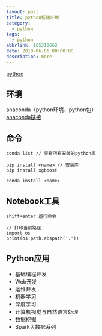 ```yaml
---
layout: post
title: python搭建环境
category: 
  - python
tags: 
  - python
abbrlink: 165310662
date: 2018-06-06 00:00:00
description: more
---
```


[python](https://www.python.org/)

## 环境
anaconda（python环境、python包）  
[anaconda链接](https://www.anaconda.com/download/)

## 命令

	conda list // 查看所有安装的python库  

	pip install <name> // 安装库
	pip install xgboost  

	conda install <name>

## Notebook工具

	shift+enter 运行命令

	// 打印当前路径
	import os
	print(os.path.abspath('.'))

## Python应用

* 基础编程开发
* Web开发
* 运维开发
* 机器学习
* 深度学习
* 计算机视觉与自然语言处理
* 数据挖掘
* Spark大数据系列
